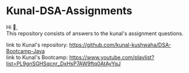 # Kunal-DSA-Assignments

Hi 👋, </br>
This repository consists of answers to the kunal's assignment questions. </br>

link to Kunal's repository: https://github.com/kunal-kushwaha/DSA-Bootcamp-Java </br>
link to Kunal's Bootcamp: https://www.youtube.com/playlist?list=PL9gnSGHSqcnr_DxHsP7AW9ftq0AtAyYqJ </br>
